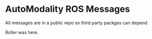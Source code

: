 # AutoModality ROS Messages


All messages are in a public repo so third party packges can depend 


Roller was here. 
